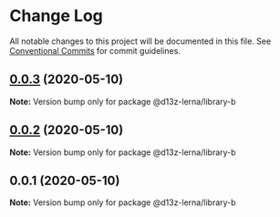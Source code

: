 # Change Log

All notable changes to this project will be documented in this file.
See [Conventional Commits](https://conventionalcommits.org) for commit guidelines.

## [0.0.3](https://github.com/dvelasquez/d13z-lerna/compare/@d13z-lerna/library-b@0.0.2...@d13z-lerna/library-b@0.0.3) (2020-05-10)

**Note:** Version bump only for package @d13z-lerna/library-b





## [0.0.2](https://github.com/dvelasquez/d13z-lerna/compare/@d13z-lerna/library-b@0.0.1...@d13z-lerna/library-b@0.0.2) (2020-05-10)

**Note:** Version bump only for package @d13z-lerna/library-b





## 0.0.1 (2020-05-10)

**Note:** Version bump only for package @d13z-lerna/library-b
